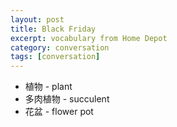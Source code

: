 ```yaml
---
layout: post
title: Black Friday
excerpt: vocabulary from Home Depot
category: conversation
tags: [conversation]
---
```


* 植物 - plant
* 多肉植物 - succulent
* 花盆 - flower pot